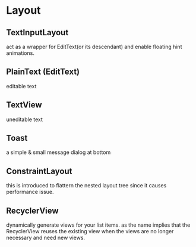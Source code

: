 # Layout 

## TextInputLayout

act as a wrapper for EditText(or its descendant) and enable floating hint animations.

## PlainText (EditText)

editable text

## TextView

uneditable text

## Toast

a simple & small message dialog at bottom

## ConstraintLayout

this is introduced to flattern the nested layout tree since it causes performance issue. 

## RecyclerView

dynamically generate views for your list items. as the name implies that the RecyclerView reuses the existing view when the views are no longer necessary and need new views. 

